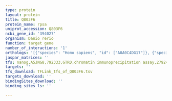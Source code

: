 ```yaml
---
type: protein
layout: protein
title: Q803F6
protein_name: rpsa
uniprot_accession: Q803F6
ncbi_gene_id: '394027'
organism: Danio rerio
function: target gene
number_of_interactions: '1'
orthologs: '[{"species": "Homo sapiens", "id": ["A0A0C4DG17"]}, {"species": "Mus musculus", "id": ["<a href=\"/protein/p14206\">P14206</a>"]}, {"species": "Rattus norvegicus", "id": ["<a href=\"/protein/p38983\">P38983</a>"]}, {"species": "Drosophila melanogaster", "id": ["<a href=\"/protein/p38979\">P38979</a>"]}, {"species": "Caenorhabditis elegans", "id": ["<a href=\"/protein/p46769\">P46769</a>"]}, {"species": "Saccharomyces cerevisiae", "id": ["<a href=\"/protein/p32905\">P32905</a>", "<a href=\"/protein/p46654\">P46654</a>"]}]'
jaspar_matrices: ''
tfs: nanog,A5JNG8,792333,GTRD,chromatin immunoprecipitation assay,27924024%5Buid%5D,No
targets: ''
tfs_download: TFLink_tfs_of_Q803F6.tsv
targets_download: ''
bindingSites_download: ''
binding_sites_ls: ''

---
```

